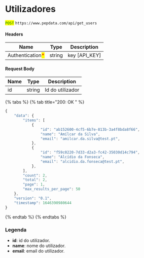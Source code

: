 # Utilizadores

<mark style="color:green;">`POST`</mark> `https://www.pepdata.com/api/get_users`

#### Headers

| Name                                             | Type   | Description     |
| ------------------------------------------------ | ------ | --------------- |
| Authentication<mark style="color:red;">\*</mark> | string | key \[API\_KEY] |

#### Request Body

| Name | Type   | Description      |
| ---- | ------ | ---------------- |
| id   | string | Id do utilizador |

{% tabs %}
{% tab title="200: OK " %}
```javascript
{
    "data": {
        "items": [
            {
                "id": "ab152600-4cf5-6b7e-813b-3a4f8bda8f66",
                "name": "Amílcar da Silva",
                "email": "amilcar.da.silva@test.pt",
            },
            {
                "id": "f59c0220-7d33-d2a3-fc42-35030d14c794",
                "name": "Alcídio da Fonseca",
                "email": "alcidio.da.fonseca@test.pt",
            },
        ],
        "count": 2,
        "total": 2,
        "page": 1,
        "max_results_per_page": 50
    },
    "version": "0.1",
    "timestamp": 1646390980644
}
```
{% endtab %}
{% endtabs %}

### Legenda

* **id**: id do utilizador.
* **name**: nome do utilizador.
* **email**: email do utilizador.
